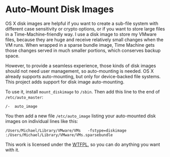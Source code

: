 Auto-Mount Disk Images
======================

OS X disk images are helpful if you want to create a sub-file system with different case 
sensitivity or crypto options, or if you want to store large files in a 
Time-Machine-friendly way. I use a disk image to store my VMware files, because they are 
huge and receive relatively small changes when the VM runs. When wrapped in a sparse bundle 
image, Time Machine gets those changes served in much smaller portions, which conserves 
backup space.

However, to provide a seamless experience, those kinds of disk images should not need user 
management, so auto-mounting is needed. OS X already supports auto-mounting, but only for 
device-backed file systems. This project adds support for disk image auto-mounting.

To use it, install `mount_diskimage` to `/sbin`. Then add this line to the end of 
`/etc/auto_master`:

	/-	auto_image

You then add a new file `/etc/auto_image` listing your auto-mounted disk images on 
individual lines like this:

	/Users/Michael/Library/VMware/VMs	-fstype=diskimage :/Users/Michael/Library/VMware/VMs.sparsebundle

This work is licensed under the [WTFPL](http://www.wtfpl.net/), so you can do anything you 
want with it.
